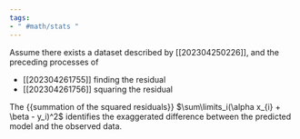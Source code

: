 ```yaml
---
tags:
- " #math/stats "
---
```


Assume there exists a dataset described by [[202304250226]], and the preceding processes of 
- [[202304261755]] finding the residual
- [[202304261756]] squaring the residual

The {{summation of the squared residuals}} $\sum\limits_i(\alpha x_{i} + \beta - y_i)^2$ identifies the exaggerated difference between the predicted model and the observed data.  <!--SR:!2023-09-08,7,190-->